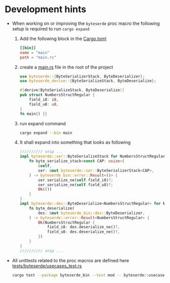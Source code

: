 

# Development hints
* When working on or improving the `byteserde` proc macro the following setup is required to run `cargo expand`
    1. Add the following block in the [Cargo.toml](Cargo.toml)
        ```toml
        [[bin]]
        name = "main"
        path = "main.rs"
        ```
    2. create a [main.rs](main.rs) file in the root of the project
        ```rust
        use byteserde::{ByteSerializerStack, ByteDeserializer};
        use byteserde_derive::{ByteSerializeStack, ByteDeserialize};

        #[derive(ByteSerializeStack, ByteDeserialize)]
        pub struct NumbersStructRegular {
            field_i8: i8,
            field_u8: u8,
        }
        fn main() {}
        ```
    3. run expand command
        ```sh
        cargo expand --bin main
        ```
    4. It shall expand into something that looks as following
        ```rust
        ////////// snip ...
        impl byteserde::ser::ByteSerializeStack for NumbersStructRegular {
            fn byte_serialize_stack<const CAP: usize>(
                &self,
                ser: &mut byteserde::ser::ByteSerializerStack<CAP>,
            ) -> byteserde_bin::error::Result<()> {
                ser.serialize_ne(self.field_i8)?;
                ser.serialize_ne(self.field_u8)?;
                Ok(())
            }
        }
        impl byteserde::des::ByteDeserialize<NumbersStructRegular> for NumbersStructRegular {
            fn byte_deserialize(
                des: &mut byteserde_bin::des::ByteDeserializer,
            ) -> byteserde::error::Result<NumbersStructRegular> {
                Ok(NumbersStructRegular {
                    field_i8: des.deserialize_ne()?,
                    field_u8: des.deserialize_ne()?,
                })
            }
        }
        ////////// snip ...
        ```


* All unittests related to the proc macros are defined here  [tests/byteserde/usecases_test.rs](tests/byteserde/usecases_test.rs)

    ```sh
    cargo test --package byteserde_bin --test mod -- byteserde::usecases_test --nocapture
    ```


